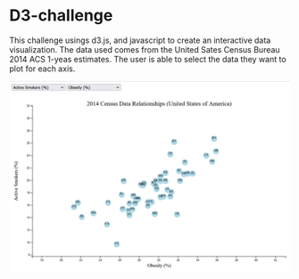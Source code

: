 # D3-challenge
This challenge usings d3.js, and javascript to create an interactive data visualization. The data used comes from the United Sates Census Bureau 2014 ACS 1-yeas estimates. The user is able to select the data they want to plot for each axis.

[<img src="https://github.com/bakerv/D3-challenge/blob/main/images/deployment_sample.PNG">](https://bakerv.github.io/D3-challenge/)
